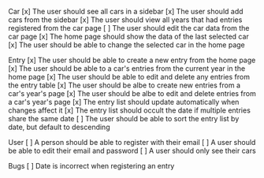 Car
[x] The user should see all cars in a sidebar
[x] The user should add cars from the sidebar
[x] The user should view all years that had entries registered from the car page
[ ] The user should edit the car data from the car page
[x] The home page should show the data of the last selected car
[x] The user should be able to change the selected car in the home page

Entry
[x] The user should be able to create a new entry from the home page
[x] The user should be able to a car's entries from the current year in the home page
[x] The user should be able to edit and delete any entries from the entry table
[x] The user should be albe to create new entries from a car's year's page
[x] The user should be albe to edit and delete entries from a car's year's page
[x] The entry list should update automatically when changes affect it
[x] The entry list should occult the date if multiple entries share the same date
[ ] The user should be able to sort the entry list by date, but default to descending

User 
[ ] A person should be able to register with their email
[ ] A user should be able to edit their email and password
[ ] A user should only see their cars

Bugs
[ ] Date is incorrect when registering an entry
